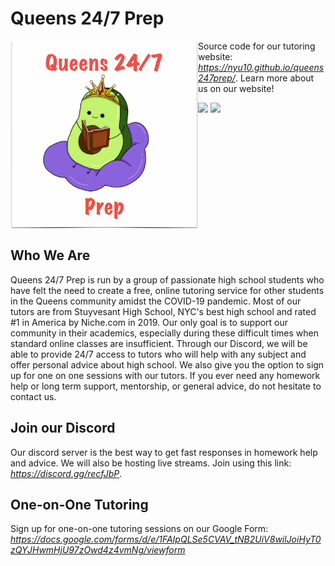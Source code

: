 # Queens 24/7 Prep
<img align="left" src="/images/logo.png" width="300" height="300"/> Source code for our tutoring website: _https://nyu10.github.io/queens247prep/_. Learn more about us on our website!

  <img src="https://user-images.githubusercontent.com/43020289/149394279-d120ccb6-0428-43cc-8248-bf0b2eed30c3.png" width="450" />
  <img src="https://user-images.githubusercontent.com/43020289/149394305-6245d872-cf26-4926-a976-bdf804494ded.png" width="450" />

<br></br><br></br><br></br><br></br><br></br>
## Who We Are
Queens 24/7 Prep is run by a group of passionate high school students who have felt the need to create a free, online tutoring service for other students in the Queens community amidst the COVID-19 pandemic. Most of our tutors are from Stuyvesant High School, NYC's best high school and rated #1 in America by Niche.com in 2019. Our only goal is to support our community in their academics, especially during these difficult times when standard online classes are insufficient. Through our Discord, we will be able to provide 24/7 access to tutors who will help with any subject and offer personal advice about high school. We also give you the option to sign up for one on one sessions with our tutors. If you ever need any homework help or long term support, mentorship, or general advice, do not hesitate to contact us.

## Join our Discord
Our discord server is the best way to get fast responses in homework help and advice. We will also be hosting live streams. Join using this link: _https://discord.gg/recfJbP_.

## One-on-One Tutoring
Sign up for one-on-one tutoring sessions on our Google Form: _https://docs.google.com/forms/d/e/1FAIpQLSe5CVAV_tNB2UiV8wilJoiHyT0zQYJHwmHjU97zOwd4z4vmNg/viewform_
